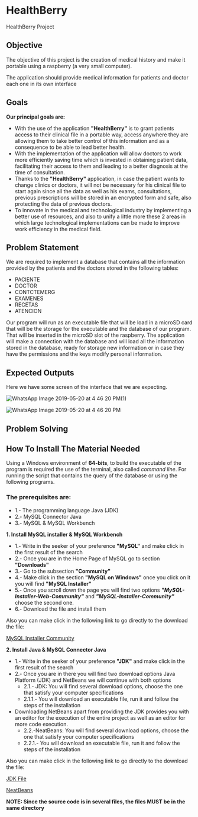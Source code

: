 # HealthBerry

HealthBerry Project

## Objective

The objective of this project is the creation of medical history and make it portable using a raspberry (a very small computer). 

The application should provide medical information for patients and doctor each one in its own interface

## Goals

**Our principal goals are:**

-   With the use of the application **"HealthBerry"** is to grant patients access to their clinical file in a portable way, access anywhere they are allowing them to take better control of this information and as a consequence to be able to lead better health.
-   With the implementation of the application will allow doctors to work more efficiently saving time which is invested in obtaining patient data, facilitating their access to them and leading to a better diagnosis at the time of consultation.
-   Thanks to the **"HealthBerry"** application, in case the patient wants to change clinics or doctors, it will not be necessary for his clinical file to start again since all the data as well as his exams, consultations, previous prescriptions will be stored in an encrypted form and safe, also protecting the data of previous doctors.
-   To innovate in the medical and technological industry by implementing a better use of resources, and also to unify a little more these 2 areas in which large technological implementations can be made to improve work efficiency in the medical field.

## Problem Statement

We are required to implement a database that contains all the information provided by the patients and the doctors stored in the following tables:

- PACIENTE
- DOCTOR
- CONTCTEMERG
- EXAMENES
- RECETAS
- ATENCION

Our program will run as an executable file that will be load in a microSD card that will be the storage for the executable and the database of our program. That will be inserted in the microSD slot of the raspberry. The application will make a connection with the database and will load all the information stored in the database, ready for storage new information or in case they have the permissions and the keys modify personal information.

## Expected Outputs

Here we have  some screen of the interface that we are expecting.

![WhatsApp Image 2019-05-20 at 4 46 20 PM(1)](https://user-images.githubusercontent.com/15019106/58097181-63251500-7b9c-11e9-9538-ad26f814c4c1.jpeg)

![WhatsApp Image 2019-05-20 at 4 46 20 PM](https://user-images.githubusercontent.com/15019106/58097216-7e902000-7b9c-11e9-934c-95a08d2b7f52.jpeg)

## Problem Solving



## How To Install The Material Needed

Using a Windows environment of **64-bits**, to build the executable of the program is required the use of the terminal, also called *command line*. For running the script that contains the query of the database or using the following programs. 

### The prerequisites are:

  - 1.- The programming language Java (JDK)
  - 2.- MySQL Connector Java 
  - 3.- MySQL & MySQL Workbench

**1. Install MySQL installer & MySQL Workbench**

- 1.- Write in the seeker of your preference **"MySQL"** and make click in the first result of the search 
- 2.- Once you are in the Home Page of MySQL go to section **"Downloads"** 
- 3.- Go to the subsection **"Community"**
- 4.- Make click in the section **"MySQL on Windows"** once you click on it you will find **"MySQL Installer"** 
- 5.- Once you scroll down the page you will find two options ***"MySQL-Installer-Web-Community"*** and ***"MySQL-Installer-Community"*** choose the second one.
- 6.- Download the file and install them

Also you can make click in the following link to go directly to the download the file:

[MySQL Installer Community](https://dev.mysql.com/downloads/file/?id=484920 "Download me")

**2. Install Java & MySQL Connector Java**

- 1.- Write in the seeker of your preference **"JDK"** and make click in the first result of the search
- 2.- Once you are in there you will find two download options Java Platform (JDK) and NetBeans we will continue with both options
    - 2.1.- JDK: You will find several download options, choose the one that satisfy your computer specifications
    - 2.1.1.- You will download an executable file, run it and follow the steps of the installation
- Downloading NetBeans apart from providing the JDK provides you with an editor for the execution of the entire project as well as an editor for more code execution.    
    - 2.2.-NeatBeans: You will find several download options, choose the one that satisfy your computer specifications 
    - 2.2.1.- You will download an executable file, run it and follow the steps of the installation

Also you can make click in the following link to go directly to the download the file:

[JDK File](https://www.oracle.com/technetwork/java/javase/downloads/jdk8-downloads-2133151.html?ssSourceSiteId=otnes "Download me")

[NeatBeans](https://www.oracle.com/technetwork/es/java/javase/downloads/jdk-netbeans-jsp-3413139-esa.html "Download me")

**NOTE: Since the source code is in several files, the files MUST be in the same directory**


